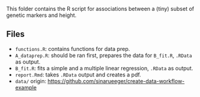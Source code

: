 

This folder contains the R script for associations between a (tiny) subset of genetic markers and height.

## Files

- `functions.R`: contains functions for data prep.
- `A_dataprep.R`: should be ran first, prepares the data for `B_fit.R`, `.RData` as output.
- `B_fit.R`: fits a simple and a multiple linear regression, `.RData` as output.
- `report.Rmd`: takes `.RData` output and creates a pdf.
- `data/` origin: https://github.com/sinarueeger/create-data-workflow-example

